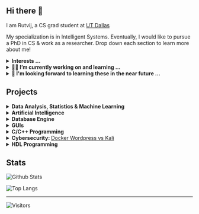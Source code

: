 ## Hi there 👋

I am Rutvij, a CS grad student at [UT Dallas](https://utdallas.edu/)

My specialization is in Intelligent Systems. Eventually, I would like to pursue a PhD in CS & work as a researcher. Drop down each section to learn more about me!

<details>
  <summary> <b>Interests ... </b> </summary>
  
  My interests are far too wide ranging for me to ever catch up with them. Some of them are:

- Machine Learning, especially Reinforcement Learning
- Logic Programming & AI - automated reasoning!
- Data Science, particulary the statisitcal & mathematical side of it.
- Programming Language Design & Compiler Theory
- Functional Programming - Haskell & Lisp in particular
- Theory of Computation & Algorithm Design
- Numerical Optimizaiton & Computational Geometry
- System Programming - OSes, Databases etc.
- GUI Programming (native apps) - MVC, UI/UX design 

And thus I call myself a deluded dilettante!
  
</details>

<details>
  <summary> <b>🔭🌱 I’m currently working on and learning ...</b> </summary>

<br>

- Implementing the first **interpreter** in [Crafting Interpreters](http://craftinginterpreters.com) using **Python**, [PyLox](https://github.com/0xrutvij/PyLox).
- Learning **Lisp** (Scheme) & a new way of looking at fundamentals of our craft from [SICP](https://mitpress.mit.edu/sites/default/files/sicp/full-text/book/book.html).
- Learning **Go** & making practical projects following prompts at [Gophercises](https://gophercises.com).
- Grokking **C language** through the lens of its creators [K&R2](https://www.cprogramming.com/books/ritchie.html).

</details>

<details>
  <summary> <b> 🤔 I'm looking forward to learning these in the near future ... </b> </summary>
  
- [_Logic Programming_](https://catalog.utdallas.edu/2020/graduate/courses/cs6374) in further depth with Dr. Gupta and [_Computational Geometry_](https://catalog.utdallas.edu/2021/graduate/courses/cs6319) with Dr. Fox this Spring.
- **_Haskell_** - through a category theoric lens & revisiting [LYAH](https://web.archive.org/web/20211125090205/http://learnyouahaskell.com/chapters) before learning from new resources.
- **_Swift_** - the procedural programming paradigm and learning how to build iOS applications.
- _Reinforcement Learning_ & _Neural Networks_ in greater depth.

</details>


## Projects

<details>
  
  <summary> <b> Data Analysis, Statistics & Machine Learning </b> </summary>

1. Capstone project involving [analysis](https://github.com/0xrutvij/loadPullDataAnalysis) of Transistor Load Pull Data for Qorvo. 
2. Custom implementation of [Decisiton Trees](https://github.com/0xrutvij/decisionTree) as a part of a graduate ML course. 
3. [Contact tracing data analysis](https://github.com/0xrutvij/MLfinalProject)
   - Custom implementations of Bagging & Boosting (adaBoost) ensembles on ID3 trees.
   - Custom implementation of a simple NN
   - Use of various sampling methods and a comparison of their effectiveness at addressing class imbalance.
   - Check out the [Project Report](https://github.com/0xrutvij/MLfinalProject/blob/main/ML_Final_Report.pdf) for details!
4. Statistical analysis projects using [R Language]() as a part of a grad course.

</details>
  
<details>

  <summary> <b> Artificial Intelligence </b> </summary>


1. Implementation of [A* search]() using Python to solve 8-Puzzle game and comparison with other search methods.
2. A [Q&A system using Prolog](), which can answer basic questions given an encoded description of a simplified real world environment.

</details>

<details>
  
<summary> <b> Database Engine </b> </summary>
  
1. An SQLite like DB, named [RioDB](https://github.com/0xrutvij/rioDatabaseEngine), implemented as a part of a Database Design course. 

</details>
  
<details>
  
<summary> <b> GUIs </b> </summary>
  
1. Used PyQT as a part of my internship & for my DB course to build a contacts list app using OBDC (CRUD, triggers, text search etc.).

</details>

<details>
  
<summary> <b> C/C++ Programming </b> </summary>
  
1. Few examples created as a part of the coursework for an [OS course](https://github.com/0xrutvij/CS4348-OperatingSystemConcepts)
2. Few more as a part of an [Unix Programming Course](https://github.com/0xrutvij/Archive/tree/main/HWs/Unix_C).
  
</details>

<details>
  
  <summary> <b> Cybersecurity: </b> <a href=https://github.com/0xrutvij/wpVSkali>Docker Wordpress vs Kali</a> </summary>
  
- As a part of a Cybersecurity course I took with Codepath, we created an airgapped system to learn and perform pentesting. 
- The course initially suggested the use of Vagrant to setup and maintain the VMs for testing (a Kali Linux instance and a WordPress server). 
- I replicated the process using Docker, making it easier & faster for first time learners to deploy the test enviroments with minimum fuss. 
- Also leveraging the light weight nature of containers to make the process less resource intensive. 

</details>
  
<details>
  
<summary> <b> HDL Programming </b> </summary>

- Built an [16-bit ALU](https://github.com/0xrutvij/16bit-ALU-iverilog) using the Verilog HDL and an interactive simulation Logism.

</details>

## Stats

![Github Stats](https://github-readme-stats.vercel.app/api?username=0xrutvij&count_private=true&show_icons=true&include_all_commits=true)

![Top Langs](https://github-readme-stats.vercel.app/api/top-langs/?username=0xrutvij&hide=jupyter%20notebook&layout=compact)

-------------------
![Visitors](https://visitor-badge.glitch.me/badge?page_id=0xrutvij.0xrutvij&left_color=gray&right_color=blue)





<!--
**0xrutvij/0xrutvij** is a ✨ _special_ ✨ repository because its `README.md` (this file) appears on your GitHub profile.

Here are some ideas to get you started:

- 🔭 I’m currently working on ...
- 🌱 I’m currently learning ...
- 👯 I’m looking to collaborate on ...
- 🤔 I’m looking for help with ...
- 💬 Ask me about ...
- 📫 How to reach me: ...
- 😄 Pronouns: ...
- ⚡ Fun fact: ...
-->
